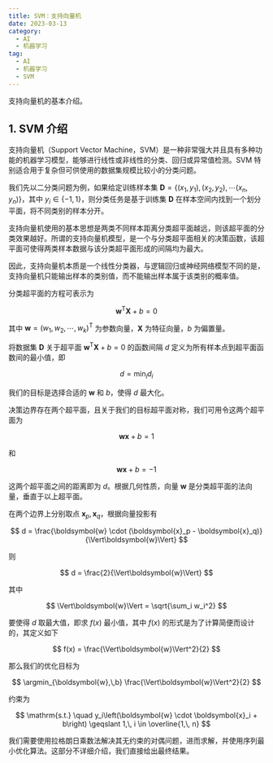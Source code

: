 ```yaml
---
title: SVM：支持向量机
date: 2023-03-13
category:
  - AI
  - 机器学习
tag:
  - AI
  - 机器学习
  - SVM
---
```


支持向量机的基本介绍。

<!-- more -->

## 1. SVM 介绍

支持向量机（Support Vector Machine，SVM）是一种非常强大并且具有多种功能的机器学习模型，能够进行线性或非线性的分类、回归或异常值检测。SVM 特别适合用于复杂但可供使用的数据集规模比较小的分类问题。

我们先以二分类问题为例，如果给定训练样本集 $\boldsymbol{D} = \{(x_1,\,y_1),\, (x_2,\,y_2),\,\cdots(x_n,\,y_n)\}$，其中 $y_i \in \{-1,\,1\}$，则分类任务是基于训练集 $\boldsymbol{D}$ 在样本空间内找到一个划分平面，将不同类别的样本分开。

支持向量机使用的基本思想是两类不同样本距离分类超平面越远，则该超平面的分类效果越好。所谓的支持向量机模型，是一个与分类超平面相关的决策函数，该超平面可使得两类样本数据与该分类超平面形成的间隔均为最大。

因此，支持向量机本质是一个线性分类器，与逻辑回归或神经网络模型不同的是，支持向量机只能输出样本的类别值，而不能输出样本属于该类别的概率值。

分类超平面的方程可表示为

$$
\boldsymbol{w}^{\mathsf{T}}\boldsymbol{X} + b = 0
$$

其中 $\boldsymbol{w} = (w_1,\,w_2,\,\cdots,\,w_k)^{\mathsf{T}}$ 为参数向量，$\boldsymbol{X}$ 为特征向量，$b$ 为偏置量。

将数据集 $\boldsymbol{D}$ 关于超平面 $\boldsymbol{w}^{\mathsf{T}}\boldsymbol{X} + b = 0$ 的函数间隔 $d$ 定义为所有样本点到超平面函数间的最小值，即

$$
d = \min_i d_i
$$

我们的目标是选择合适的 $\boldsymbol{w}$ 和 $b$，使得 $d$ 最大化。

决策边界存在两个超平面，且关于我们的目标超平面对称，我们可用令这两个超平面为

$$
\boldsymbol{w}\boldsymbol{x} + b = 1
$$

和

$$
\boldsymbol{w}\boldsymbol{x} + b = -1
$$

这两个超平面之间的距离即为 $d$。根据几何性质，向量 $\boldsymbol{w}$ 是分类超平面的法向量，垂直于以上超平面。

在两个边界上分别取点 $\boldsymbol{x}_p,\,\boldsymbol{x}_q$，根据向量投影有

$$
d = \frac{\boldsymbol{w} \cdot (\boldsymbol{x}_p - \boldsymbol{x}_q)}
{\Vert\boldsymbol{w}\Vert}
$$

则

$$
d = \frac{2}{\Vert\boldsymbol{w}\Vert}
$$

其中

$$
\Vert\boldsymbol{w}\Vert = \sqrt{\sum_i w_i^2}
$$

要使得 $d$ 取最大值，即求 $f(x)$ 最小值，其中 $f(x)$ 的形式是为了计算简便而设计的，其定义如下

$$
f(x) = \frac{\Vert\boldsymbol{w}\Vert^2}{2}
$$

那么我们的优化目标为

$$
\argmin_{\boldsymbol{w},\,b} \frac{\Vert\boldsymbol{w}\Vert^2}{2}
$$

约束为

$$
\mathrm{s.t.} \quad y_i\left(\boldsymbol{w} \cdot \boldsymbol{x}_i + b\right) \geqslant 1,\,
i \in \overline{1,\, n}
$$

我们需要使用拉格朗日乘数法解决其无约束的对偶问题，进而求解，并使用序列最小优化算法。这部分不详细介绍，我们直接给出最终结果。
